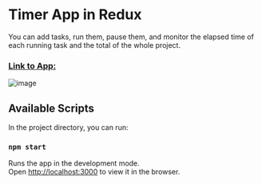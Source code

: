 # Timer App in Redux
You can add tasks, run them, pause them, and monitor the elapsed time of each running task and the total of the whole project.
### [Link to App:](https://timer-app-redux.herokuapp.com/)
![image](https://user-images.githubusercontent.com/68274794/105630087-90d15f80-5e4f-11eb-927a-8960ed03458a.png)





## Available Scripts

In the project directory, you can run:

### `npm start`

Runs the app in the development mode.\
Open [http://localhost:3000](http://localhost:3000) to view it in the browser.
